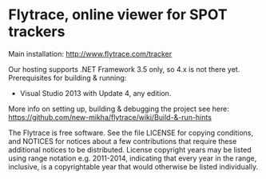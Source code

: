 Flytrace, online viewer for SPOT trackers
========

Main installation: http://www.flytrace.com/tracker

Our hosting supports .NET Framework 3.5 only, so 4.x is not 
there yet. Prerequisites for building & running:
- Visual Studio 2013 with Update 4, any edition.

More info on setting up, building & debugging the project
see here:    
    https://github.com/new-mikha/flytrace/wiki/Build-&-run-hints

 The Flytrace is  free  software.  See the file  LICENSE for
copying  conditions,  and NOTICES  for  notices about  a few 
contributions  that  require  these additional notices to be
distributed.  License  copyright  years may  be listed using
range notation e.g. 2011-2014, indicating that every year in
the range,  inclusive,  is a copyrightable  year  that would
otherwise be listed individually.
